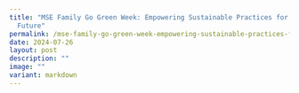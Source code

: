 ```yaml
---
title: "MSE Family Go Green Week: Empowering Sustainable Practices for a Greener
  Future"
permalink: /mse-family-go-green-week-empowering-sustainable-practices-for-a-greener-future/
date: 2024-07-26
layout: post
description: ""
image: ""
variant: markdown
---
```

